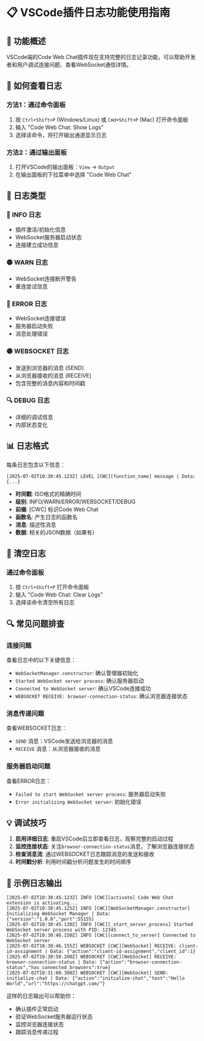 # 📋 VSCode插件日志功能使用指南

## 🎯 功能概述

VSCode端的Code Web Chat插件现在支持完整的日志记录功能，可以帮助开发者和用户调试连接问题、查看WebSocket通信详情。

## 🔧 如何查看日志

### 方法1：通过命令面板
1. 按 `Ctrl+Shift+P` (Windows/Linux) 或 `Cmd+Shift+P` (Mac) 打开命令面板
2. 输入 "Code Web Chat: Show Logs"
3. 选择该命令，将打开输出通道显示日志

### 方法2：通过输出面板
1. 打开VSCode的输出面板：`View` → `Output`
2. 在输出面板的下拉菜单中选择 "Code Web Chat"

## 📝 日志类型

### 🔵 INFO 日志
- 插件激活/初始化信息
- WebSocket服务器启动状态
- 连接建立成功信息

### 🟡 WARN 日志
- WebSocket连接断开警告
- 重连尝试信息

### 🔴 ERROR 日志
- WebSocket连接错误
- 服务器启动失败
- 消息处理错误

### 🟣 WEBSOCKET 日志
- 发送到浏览器的消息 (SEND)
- 从浏览器接收的消息 (RECEIVE)
- 包含完整的消息内容和时间戳

### 🔍 DEBUG 日志
- 详细的调试信息
- 内部状态变化

## 📊 日志格式

每条日志包含以下信息：
```
[2025-07-02T10:30:45.123Z] LEVEL [CWC][function_name] message | Data: {...}
```

- **时间戳**: ISO格式的精确时间
- **级别**: INFO/WARN/ERROR/WEBSOCKET/DEBUG
- **前缀**: [CWC] 标识Code Web Chat
- **函数名**: 产生日志的函数名
- **消息**: 描述性消息
- **数据**: 相关的JSON数据（如果有）

## 🧹 清空日志

### 通过命令面板
1. 按 `Ctrl+Shift+P` 打开命令面板
2. 输入 "Code Web Chat: Clear Logs"
3. 选择该命令清空所有日志

## 🔍 常见问题排查

### 连接问题
查看日志中的以下关键信息：
- `WebSocketManager.constructor`: 确认管理器初始化
- `Started WebSocket server process`: 确认服务器启动
- `Connected to WebSocket server`: 确认VSCode连接成功
- `WEBSOCKET RECEIVE: browser-connection-status`: 确认浏览器连接状态

### 消息传递问题
查看WEBSOCKET日志：
- `SEND` 消息：VSCode发送给浏览器的消息
- `RECEIVE` 消息：从浏览器接收的消息

### 服务器启动问题
查看ERROR日志：
- `Failed to start WebSocket server process`: 服务器启动失败
- `Error initializing WebSocket server`: 初始化错误

## 💡 调试技巧

1. **启用详细日志**: 重启VSCode后立即查看日志，观察完整的启动过程
2. **监控连接状态**: 关注`browser-connection-status`消息，了解浏览器连接状态
3. **检查消息流**: 通过WEBSOCKET日志跟踪消息的发送和接收
4. **时间戳分析**: 利用时间戳分析问题发生的时间顺序

## 🚀 示例日志输出

```
[2025-07-02T10:30:45.123Z] INFO [CWC][activate] Code Web Chat extension is activating...
[2025-07-02T10:30:45.125Z] INFO [CWC][WebSocketManager.constructor] Initializing WebSocket Manager | Data: {"version":"1.0.0","port":55155}
[2025-07-02T10:30:45.130Z] INFO [CWC][_start_server_process] Started WebSocket server process with PID: 12345
[2025-07-02T10:30:46.150Z] INFO [CWC][connect_to_server] Connected to WebSocket server
[2025-07-02T10:30:46.155Z] WEBSOCKET [CWC][WebSocket] RECEIVE: client-id-assignment | Data: {"action":"client-id-assignment","client_id":1}
[2025-07-02T10:30:50.200Z] WEBSOCKET [CWC][WebSocket] RECEIVE: browser-connection-status | Data: {"action":"browser-connection-status","has_connected_browsers":true}
[2025-07-02T10:31:00.300Z] WEBSOCKET [CWC][WebSocket] SEND: initialize-chat | Data: {"action":"initialize-chat","text":"Hello World","url":"https://chatgpt.com/"}
```

这样的日志输出可以帮助你：
- 确认插件正常启动
- 验证WebSocket服务器运行状态
- 监控浏览器连接状态
- 跟踪消息传递过程
